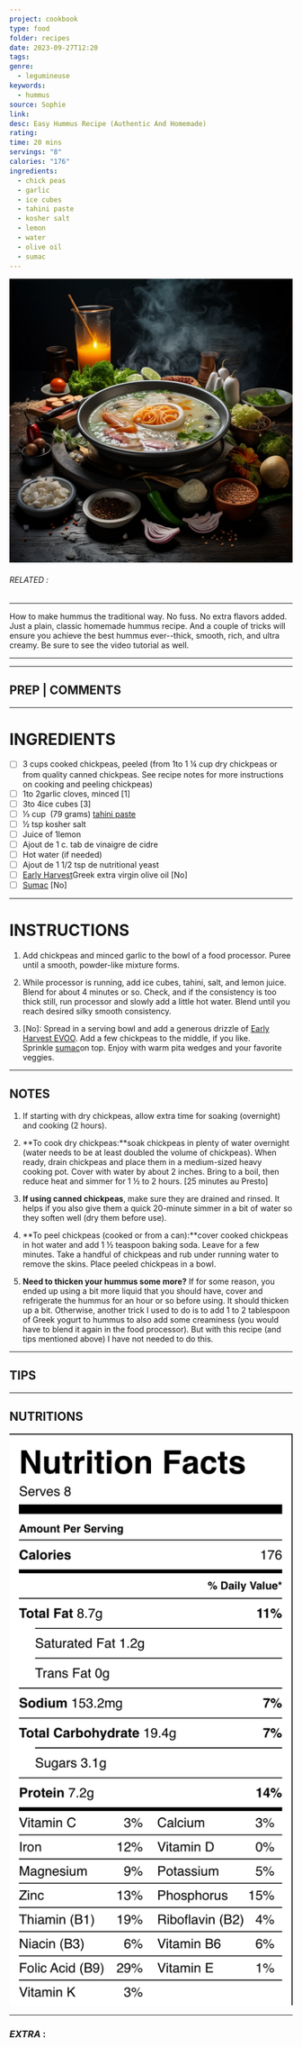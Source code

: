 ```yaml
---
project: cookbook
type: food
folder: recipes
date: 2023-09-27T12:20
tags: 
genre:
  - legumineuse
keywords:
  - hummus
source: Sophie
link: 
desc: Easy Hummus Recipe (Authentic And Homemade)
rating: 
time: 20 mins
servings: "8"
calories: "176"
ingredients:
  - chick peas
  - garlic
  - ice cubes
  - tahini paste
  - kosher salt
  - lemon
  - water
  - olive oil
  - sumac
---
```


![IMAGE](_default.png)

###### *RELATED* : 
---
How to make hummus the traditional way. No fuss. No extra flavors added. Just a plain, classic homemade hummus recipe. And a couple of tricks will ensure you achieve the best hummus ever--thick, smooth, rich, and ultra creamy. Be sure to see the video tutorial as well.

---

---
## PREP | COMMENTS



---
# INGREDIENTS

- [ ] 3 cups cooked chickpeas, peeled (from 1to 1 ¼ cup dry chickpeas or from quality canned chickpeas. See recipe notes for more instructions on cooking and peeling chickpeas)
- [ ] 1to 2garlic cloves, minced [1]
- [ ] 3to 4ice cubes [3]
- [ ] ⅓ cup  (79 grams) [tahini paste](https://shop.themediterraneandish.com/product/organic-tahini-by-soom/)
- [ ] ½ tsp kosher salt
- [ ] Juice of 1lemon
- [ ] Ajout de 1 c. tab de vinaigre de cidre
- [ ] Hot water (if needed)
- [ ] Ajout de 1 1/2 tsp de nutritional yeast
- [ ] [Early Harvest](https://shop.themediterraneandish.com/product/early-harvest-extra-virgin-olive-oil/)Greek extra virgin olive oil [No]
- [ ] [Sumac](https://shop.themediterraneandish.com/product/sumac/) [No]

---
# INSTRUCTIONS

1. Add chickpeas and minced garlic to the bowl of a food processor. Puree until a smooth, powder-like mixture forms.
    
2. While processor is running, add ice cubes, tahini, salt, and lemon juice. Blend for about 4 minutes or so. Check, and if the consistency is too thick still, run processor and slowly add a little hot water. Blend until you reach desired silky smooth consistency.
    
3. [No]: Spread in a serving bowl and add a generous drizzle of [Early Harvest EVOO](https://shop.themediterraneandish.com/product/early-harvest-extra-virgin-olive-oil/). Add a few chickpeas to the middle, if you like. Sprinkle [sumac](https://shop.themediterraneandish.com/product/sumac/)on top. Enjoy with warm pita wedges and your favorite veggies.

---
## NOTES

1. If starting with dry chickpeas, allow extra time for soaking (overnight) and cooking (2 hours).
    
2. **To cook dry chickpeas:**soak chickpeas in plenty of water overnight (water needs to be at least doubled the volume of chickpeas). When ready, drain chickpeas and place them in a medium-sized heavy cooking pot. Cover with water by about 2 inches. Bring to a boil, then reduce heat and simmer for 1 ½ to 2 hours. [25 minutes au Presto]
    
3. **If using canned chickpeas**, make sure they are drained and rinsed. It helps if you also give them a quick 20-minute simmer in a bit of water so they soften well (dry them before use).
    
4. **To peel chickpeas (cooked or from a can):**cover cooked chickpeas in hot water and add 1 ½ teaspoon baking soda. Leave for a few minutes. Take a handful of chickpeas and rub under running water to remove the skins. Place peeled chickpeas in a bowl.
    
5. **Need to thicken your hummus some more?** If for some reason, you ended up using a bit more liquid that you should have, cover and refrigerate the hummus for an hour or so before using. It should thicken up a bit. Otherwise, another trick I used to do is to add 1 to 2 tablespoon of Greek yogurt to hummus to also add some creaminess (you would  have to blend it again in the food processor). But with this recipe (and tips mentioned above) I have not needed to do this.

---
## TIPS



---
## NUTRITIONS

![IMAGE](image_424.png)


---
### *EXTRA* :




